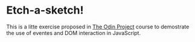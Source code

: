 # Etch-a-sketch!
This is a litte exercise proposed in [The Odin Project](https://www.theodinproject.com/lessons/foundations-etch-a-sketch) course to demostrate the use of eventes and DOM interaction in JavaScript.

